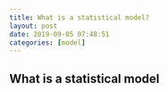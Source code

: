 ```yaml
---
title: What is a statistical model?
layout: post
date: 2019-09-05 07:48:51
categories: [model]
---
```


## What is a statistical model